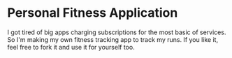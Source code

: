 # Personal Fitness Application

I got tired of big apps charging subscriptions for the most basic of services. So I'm making my own fitness tracking app to track my runs. If you like it, feel free to fork it and use it for yourself too.